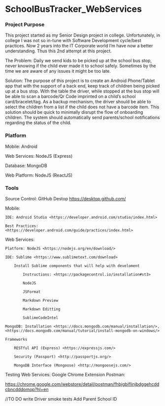 # SchoolBusTracker_WebServices


### Project Purpose ###
This project started as my Senior Design project in college. Unfortunately, in college I was not so in-tune with Software Development cycle/best practices. Now 2 years into the IT Corporate world I’m have now a better understanding. Thus this 2nd attempt at this project.

The Problem:
Daily we send kids to be picked up at the school bus stop, never knowing if the child ever made it to school safely. Sometimes by the time we are aware of any issues it might be too late.

Solution:
The purpose of this project is to create an Android Phone/Tablet app that with the support of a back end, keep track of children being picked up at a bus stop. With the table the driver, while stopped at the bus stop will be able to scan a barcode/Qr Code imprinted on a child’s school card/bracelet/tag. As a backup mechanism, the driver should be able to select the children from a list if the child does not have a barcode item. This solution should be quick to minimally disrupt the flow of onboarding children. The system should automatically send parents/school notifications regarding the status of the child.

### Platform ###

Mobile: Android

Web Services: NodeJS (Express)

Database: MongoDB

Web Platform: NodeJS (ReactJS)

### Tools ###

Source Control:
    GitHub Destop <https://desktop.github.com/>

Mobile: 

    IDE: Android Studio <https://developer.android.com/studio/index.html>
    
    Best Practices: <https://developer.android.com/guide/practices/index.html>

Web Services:

    Platform: NodeJS <https://nodejs.org/en/download/>
    
    IDE: Sublime <https://www.sublimetext.com/download>
    
        Install Sublime components that will help with develoment
        
            Instructions: <https://packagecontrol.io/installation#st3>
            
            NodeJS
            
            JSFormat
            
            Markdown Preview
            
            Markdown Editting
            
            SublimeCodeIntel
            
    MongoDB: Installation <https://docs.mongodb.com/manual/installation/>,<https://docs.mongodb.com/manual/tutorial/install-mongodb-on-windows/>
    
    Frameworks
    
        RESTful API (Express) <https://expressjs.com/>
        
        Security (Passport) <http://passportjs.org/>
        
        MongoDB Interface (Mongoose) <http://mongoosejs.com/>
        


Testing Web Services: Google Chrome Extension Postman:

<https://chrome.google.com/webstore/detail/postman/fhbjgbiflinjbdggehcddcbncdddomop?hl=en>



//TO DO
write Driver smoke tests
Add Parent School ID










